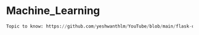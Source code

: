# Machine_Learning

````py
Topic to know: https://github.com/yeshwanthlm/YouTube/blob/main/flask-on-aws-ec2.md


````
